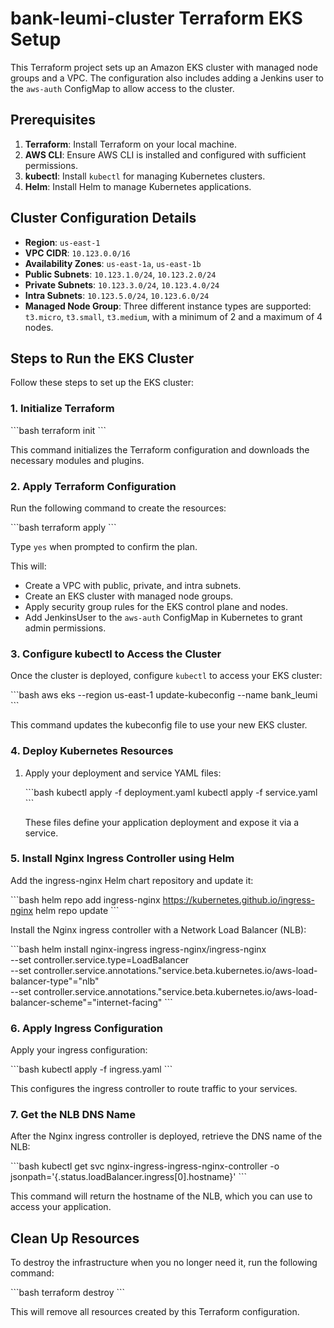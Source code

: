 
# bank-leumi-cluster Terraform EKS Setup

This Terraform project sets up an Amazon EKS cluster with managed node groups and a VPC. The configuration also includes adding a Jenkins user to the `aws-auth` ConfigMap to allow access to the cluster.

## Prerequisites

1. **Terraform**: Install Terraform on your local machine.
2. **AWS CLI**: Ensure AWS CLI is installed and configured with sufficient permissions.
3. **kubectl**: Install `kubectl` for managing Kubernetes clusters.
4. **Helm**: Install Helm to manage Kubernetes applications.

## Cluster Configuration Details

- **Region**: `us-east-1`
- **VPC CIDR**: `10.123.0.0/16`
- **Availability Zones**: `us-east-1a`, `us-east-1b`
- **Public Subnets**: `10.123.1.0/24`, `10.123.2.0/24`
- **Private Subnets**: `10.123.3.0/24`, `10.123.4.0/24`
- **Intra Subnets**: `10.123.5.0/24`, `10.123.6.0/24`
- **Managed Node Group**: Three different instance types are supported: `t3.micro`, `t3.small`, `t3.medium`, with a minimum of 2 and a maximum of 4 nodes.

## Steps to Run the EKS Cluster

Follow these steps to set up the EKS cluster:

### 1. Initialize Terraform

\`\`\`bash
terraform init
\`\`\`

This command initializes the Terraform configuration and downloads the necessary modules and plugins.

### 2. Apply Terraform Configuration

Run the following command to create the resources:

\`\`\`bash
terraform apply
\`\`\`

Type `yes` when prompted to confirm the plan.

This will:
- Create a VPC with public, private, and intra subnets.
- Create an EKS cluster with managed node groups.
- Apply security group rules for the EKS control plane and nodes.
- Add JenkinsUser to the `aws-auth` ConfigMap in Kubernetes to grant admin permissions.

### 3. Configure kubectl to Access the Cluster

Once the cluster is deployed, configure `kubectl` to access your EKS cluster:

\`\`\`bash
aws eks --region us-east-1 update-kubeconfig --name bank_leumi
\`\`\`

This command updates the kubeconfig file to use your new EKS cluster.

### 4. Deploy Kubernetes Resources

1. Apply your deployment and service YAML files:

   \`\`\`bash
   kubectl apply -f deployment.yaml
   kubectl apply -f service.yaml
   \`\`\`

   These files define your application deployment and expose it via a service.

### 5. Install Nginx Ingress Controller using Helm

Add the ingress-nginx Helm chart repository and update it:

\`\`\`bash
helm repo add ingress-nginx https://kubernetes.github.io/ingress-nginx
helm repo update
\`\`\`

Install the Nginx ingress controller with a Network Load Balancer (NLB):

\`\`\`bash
helm install nginx-ingress ingress-nginx/ingress-nginx \
  --set controller.service.type=LoadBalancer \
  --set controller.service.annotations."service\.beta\.kubernetes\.io/aws-load-balancer-type"="nlb" \
  --set controller.service.annotations."service\.beta\.kubernetes\.io/aws-load-balancer-scheme"="internet-facing"
\`\`\`

### 6. Apply Ingress Configuration

Apply your ingress configuration:

\`\`\`bash
kubectl apply -f ingress.yaml
\`\`\`

This configures the ingress controller to route traffic to your services.

### 7. Get the NLB DNS Name

After the Nginx ingress controller is deployed, retrieve the DNS name of the NLB:

\`\`\`bash
kubectl get svc nginx-ingress-ingress-nginx-controller -o jsonpath='{.status.loadBalancer.ingress[0].hostname}'
\`\`\`

This command will return the hostname of the NLB, which you can use to access your application.

## Clean Up Resources

To destroy the infrastructure when you no longer need it, run the following command:

\`\`\`bash
terraform destroy
\`\`\`

This will remove all resources created by this Terraform configuration.
